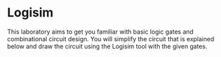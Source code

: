 # Logisim
This laboratory aims to get you familiar with basic logic gates and combinational circuit design. You will
simplify the circuit that is explained below and draw the circuit using the Logisim tool with the given
gates.
